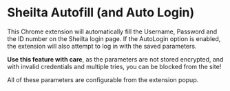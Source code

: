 # Sheilta Autofill (and Auto Login)

This Chrome extension will automatically fill the Username, Password and the 
ID number on the Sheilta login page. If the AutoLogin option is enabled, 
the extension will also attempt to log in with the saved parameters.

**Use this feature with care**, as the parameters are not stored encrypted,
and with invalid credentials and multiple tries, you can be blocked from the site!

All of these parameters are configurable from the extension popup.
